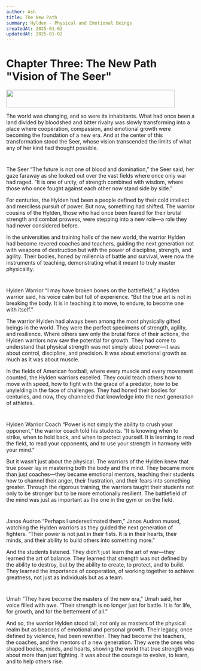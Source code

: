 ```yaml
---
author: Ash
title: The New Path
summary: Hylden - Physical and Emotional Beings
createdAt: 2025-01-02
updatedAt: 2025-01-02
---
```


<h1>Chapter Three: The New Path<br/>
   "Vision of The Seer"</h1>

<img src="/breaker.webp" width="450" height="47">

The world was changing, and so were its inhabitants. What had once been a land
divided by bloodshed and bitter rivalry was slowly transforming into a place
where cooperation, compassion, and emotional growth were becoming the foundation
of a new era. And at the center of this transformation stood the Seer, whose
vision transcended the limits of what any of her kind had thought possible.

<img src="/breaker-sm.gif" width="180" height="12">

The Seer “The future is not one of blood and domination,” the Seer said, her
gaze faraway as she looked out over the vast fields where once only war had
raged. “It is one of unity, of strength combined with wisdom, where those who
once fought against each other now stand side by side.”

For centuries, the Hylden had been a people defined by their cold intellect and
merciless pursuit of power. But now, something had shifted. The warrior cousins
of the Hylden, those who had once been feared for their brutal strength and
combat prowess, were stepping into a new role—a role they had never considered
before.

In the universities and training halls of the new world, the warrior Hylden had
become revered coaches and teachers, guiding the next generation not with
weapons of destruction but with the power of discipline, strength, and agility.
Their bodies, honed by millennia of battle and survival, were now the
instruments of teaching, demonstrating what it meant to truly master
physicality.

<img src="/breaker-sm.gif" width="180" height="12">

Hylden Warrior “I may have broken bones on the battlefield,” a Hylden warrior
said, his voice calm but full of experience. “But the true art is not in
breaking the body. It is in teaching it to move, to endure, to become one with
itself.”

The warrior Hylden had always been among the most physically gifted beings in
the world. They were the perfect specimens of strength, agility, and resilience.
Where others saw only the brutal force of their actions, the Hylden warriors now
saw the potential for growth. They had come to understand that physical strength
was not simply about power—it was about control, discipline, and precision. It
was about emotional growth as much as it was about muscle.

In the fields of American football, where every muscle and every movement
counted, the Hylden warriors excelled. They could teach others how to move with
speed, how to fight with the grace of a predator, how to be unyielding in the
face of challenges. They had honed their bodies for centuries, and now, they
channeled that knowledge into the next generation of athletes.

<img src="/breaker-sm.gif" width="180" height="12">

Hylden Warrior Coach “Power is not simply the ability to crush your opponent,”
the warrior coach told his students. “It is knowing when to strike, when to hold
back, and when to protect yourself. It is learning to read the field, to read
your opponents, and to use your strength in harmony with your mind.”

But it wasn’t just about the physical. The warriors of the Hylden knew that true
power lay in mastering both the body and the mind. They became more than just
coaches—they became emotional mentors, teaching their students how to channel
their anger, their frustration, and their fears into something greater. Through
the rigorous training, the warriors taught their students not only to be
stronger but to be more emotionally resilient. The battlefield of the mind was
just as important as the one in the gym or on the field.

<img src="/breaker-sm.gif" width="180" height="12">

Janos Audron “Perhaps I underestimated them,” Janos Audron mused, watching the
Hylden warriors as they guided the next generation of fighters. “Their power is
not just in their fists. It is in their hearts, their minds, and their ability
to build others into something more.”

And the students listened. They didn’t just learn the art of war—they learned
the art of balance. They learned that strength was not defined by the ability to
destroy, but by the ability to create, to protect, and to build. They learned
the importance of cooperation, of working together to achieve greatness, not
just as individuals but as a team.

<img src="/breaker-sm.gif" width="180" height="12">

Umah “They have become the masters of the new era,” Umah said, her voice filled
with awe. “Their strength is no longer just for battle. It is for life, for
growth, and for the betterment of all.”

And so, the warrior Hylden stood tall, not only as masters of the physical realm
but as beacons of emotional and personal growth. Their legacy, once defined by
violence, had been rewritten. They had become the teachers, the coaches, and the
mentors of a new generation. They were the ones who shaped bodies, minds, and
hearts, showing the world that true strength was about more than just fighting.
It was about the courage to evolve, to learn, and to help others rise.
